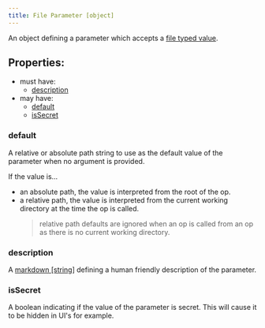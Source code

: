 ```yaml
---
title: File Parameter [object]
---
```


An object defining a parameter which accepts a [file typed value](../../../types/file.md).

## Properties:
- must have:
  - [description](#description)
- may have:
  - [default](#default)
  - [isSecret](#issecret)

### default
A relative or absolute path string to use as the default value of the parameter when no argument is provided.

If the value is...
- an absolute path, the value is interpreted from the root of the op.
- a relative path, the value is interpreted from the current working directory at the time the op is called.
  > relative path defaults are ignored when an op is called from an op as there is no current working directory.

### description
A [markdown [string]](../markdown.md) defining a human friendly description of the parameter.

### isSecret
A boolean indicating if the value of the parameter is secret. This will cause it to be hidden in UI's for example. 
